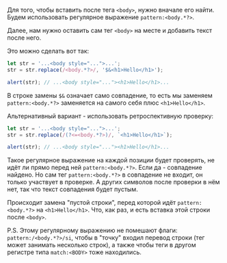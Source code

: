 
Для того, чтобы вставить после тега `<body>`, нужно вначале его найти. Будем использовать регулярное выражение `pattern:<body.*?>`.

Далее, нам нужно оставить сам тег `<body>` на месте и добавить текст после него.

Это можно сделать вот так:
```js run
let str = '...<body style="...">...';
str = str.replace(/<body.*?>/, '$&<h1>Hello</h1>');

alert(str); // ...<body style="..."><h1>Hello</h1>...
```

В строке замены `$&` означает само совпадение, то есть мы заменяем `pattern:<body.*?>` заменяется на самого себя плюс `<h1>Hello</h1>`.

Альтернативный вариант - использовать ретроспективную проверку:

```js run
let str = '...<body style="...">...';
str = str.replace(/(?<=<body.*?>)/, `<h1>Hello</h1>`);

alert(str); // ...<body style="..."><h1>Hello</h1>...
```

Такое регулярное выражение на каждой позиции будет проверять, не идёт ли прямо перед ней `pattern:<body.*?>`. Если да - совпадение найдено. Но сам тег `pattern:<body.*?>` в совпадение не входит, он только участвует в проверке. А других символов после проверки в нём нет, так что текст совпадения будет пустым.

Происходит замена "пустой строки", перед которой идёт `pattern:<body.*?>` на `<h1>Hello</h1>`. Что, как раз, и есть вставка этой строки после `<body>`.

P.S. Этому регулярному выражению не помешают флаги: `pattern:/<body.*?>/si`, чтобы в "точку" входил перевод строки (тег может занимать несколько строк), а также чтобы теги в другом регистре типа `match:<BODY>` тоже находились.
